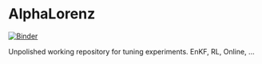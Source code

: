 # AlphaLorenz
[![Binder](https://mybinder.org/badge_logo.svg)](https://mybinder.org/v2/gh/raspstephan/AlphaLorenz/master)


Unpolished working repository for tuning experiments. EnKF, RL, Online, ...
